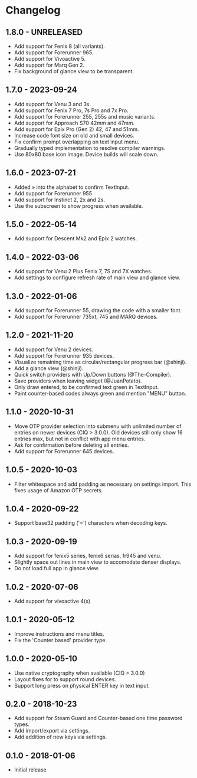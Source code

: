 # Changelog

## 1.8.0 - UNRELEASED

 - Add support for Fenix 8 (all variants).
 - Add support for Forerunner 965.
 - Add support for Vivoactive 5.
 - Add support for Marq Gen 2.
 - Fix background of glance view to be transparent.

## 1.7.0 - 2023-09-24

 - Add support for Venu 3 and 3s.
 - Add support for Fenix 7 Pro, 7s Pro and 7x Pro.
 - Add support for Forerunner 255, 255s and music variants.
 - Add support for Approach S70 42mm and 47mm.
 - Add support for Epix Pro (Gen 2) 42, 47 and 51mm.
 - Increase code font size on old and small devices.
 - Fix confirm prompt overlapping on text input menu.
 - Gradually typed implementation to resolve compiler warnings.
 - Use 80x80 base icon image. Device builds will scale down.

## 1.6.0 - 2023-07-21

 - Added » into the alphabet to confirm TextInput.
 - Add support for Forerunner 955
 - Add support for Instinct 2, 2x and 2s.
 - Use the subscreen to show progress when available.

## 1.5.0 - 2022-05-14

 - Add support for Descent Mk2 and Epix 2 watches.

## 1.4.0 - 2022-03-06

 - Add support for Venu 2 Plus Fenix 7, 7S and 7X watches.
 - Add settings to configure refresh rate of main view and glance view.

## 1.3.0 - 2022-01-06

 - Add support for Forerunner 55, drawing the code with a smaller font.
 - Add support for Forerunner 735xt, 745 and MARQ devices.

## 1.2.0 - 2021-11-20

 - Add support for Venu 2 devices.
 - Add support for Forerunner 935 devices.
 - Visualize remaining time as circular/rectangular progress bar (@shinji).
 - Add a glance view (@shinji).
 - Quick switch providers with Up/Down buttons (@The-Compiler).
 - Save providers when leaving widget (@JuanPotato).
 - Only draw entered, to be confirmed text green in TextInput.
 - Paint counter-based codes always green and mention "MENU" button.

## 1.1.0 - 2020-10-31

 - Move OTP provider selection into submenu with unlimited number of entries on
    newer devices (CIQ > 3.0.0). Old devices still only show 16 entries max, but
    not in conflict with app menu entries.
 - Ask for confirmation before deleting all entries.
 - Add support for Forerunner 645 devices.

## 1.0.5 - 2020-10-03

 - Filter whitespace and add padding as necessary on settings import. This
    fixes usage of Amazon OTP secrets.

## 1.0.4 - 2020-09-22

 - Support base32 padding ('=') characters when decoding keys.

## 1.0.3 - 2020-09-19

 - Add support for fenix5 series, fenix6 serias, fr945 and venu.
 - Slightly space out lines in main view to accomodate denser displays.
 - Do not load full app in glance view.

## 1.0.2 - 2020-07-06

 - Add support for vivoactive 4(s)

## 1.0.1 - 2020-05-12

 - Improve instructions and menu titles.
 - Fix the 'Counter based' provider type.

## 1.0.0 - 2020-05-10

 - Use native cryptography when available (CIQ > 3.0.0)
 - Layout fixes for to support round devices.
 - Support long press on physical ENTER key in text input.

## 0.2.0 - 2018-10-23

 - Add support for Steam Guard and Counter-based one time password types.
 - Add import/export via settings.
 - Add addition of new keys via settings.

## 0.1.0 - 2018-01-06

 - Initial release
